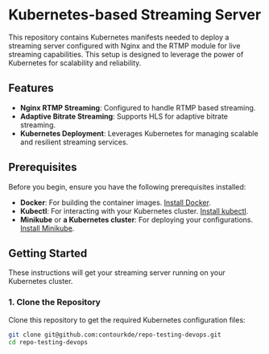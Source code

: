 # Kubernetes-based Streaming Server

This repository contains Kubernetes manifests needed to deploy a streaming server configured with Nginx and the RTMP module for live streaming capabilities. This setup is designed to leverage the power of Kubernetes for scalability and reliability.

## Features

- **Nginx RTMP Streaming**: Configured to handle RTMP based streaming.
- **Adaptive Bitrate Streaming**: Supports HLS for adaptive bitrate streaming.
- **Kubernetes Deployment**: Leverages Kubernetes for managing scalable and resilient streaming services.

## Prerequisites

Before you begin, ensure you have the following prerequisites installed:
- **Docker**: For building the container images. [Install Docker](https://www.docker.com/products/docker-desktop).
- **Kubectl**: For interacting with your Kubernetes cluster. [Install kubectl](https://kubernetes.io/docs/tasks/tools/install-kubectl/).
- **Minikube** or **a Kubernetes cluster**: For deploying your configurations. [Install Minikube](https://minikube.sigs.k8s.io/docs/start/).

## Getting Started

These instructions will get your streaming server running on your Kubernetes cluster.

### 1. Clone the Repository

Clone this repository to get the required Kubernetes configuration files:

```bash
git clone git@github.com:contourkde/repo-testing-devops.git
cd repo-testing-devops
```
